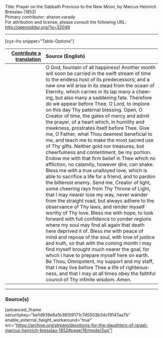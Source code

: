 <html>
<head></head>
<body>
Title: Prayer on the Sabbath Previous to the New Moon, by Marcus Heinrich Bresslau (1852)<br />
Primary contributor: aharon.varady<br />
For attribution and license, please consult the following URL: <a href="http://opensiddur.org/?p=32049">http://opensiddur.org/?p=32049</a>
<p />
<hr />

[xyz-ihs snippet="Table-Options"]<table style="margin-left: auto; margin-right: auto;" class="draggable">
<thead><tr><th id="x" style="text-align: right;"><a href="/contributing/upload/">Contribute a translation</a></th><th style="text-align: left;">Source (English)</th></tr></thead>
<tbody>
<tr><td style="vertical-align:top;" width="25%">
<div class="liturgy" lang="he">

</span></div></td>
 
<td style="vertical-align:top;">
<div class="english" lang="en">
O God, fountain of all happiness! Another month will soon be carried in the swift stream of time to the endless host of its predecessors; and a new one will arise in its stead from the ocean of Eternity, which carries in its lap many a cheering, but also many a saddening fate. Therefore do we appear before Thee, O Lord, to implore on this day Thy paternal blessing. Open, O Creator of time, the gates of mercy and admit the prayer, of a heart which, in humility and meekness, prostrates itself before Thee. Give me, O Father, what Thou deemest beneficial to me, and teach me to make the most sacred use of Thy gifts. Neither gold nor treasures, but cheerfulness and contentment, be my portion. Endow me with that firm belief in Thee which no affliction, no calamity, however dire, can shake. Bless me with a true unalloyed love, which is able to sacrifice a life for a friend, and to pardon the bitterest enemy. Send me, Creator of light, some cheering rays from Thy Throne of Light, that I may nearer lose my way, never wander from the straight road, but always adhere to the observance of Thy laws, and render myself worthy of Thy love. Bless me with hope, to look forward with full confidence to yonder regions where my soul may find all again that death here deprived it of. Bless me with peace of mind and repose of the soul, with love of justice and truth, so that with the coming month I may find myself brought much nearer the goal, for which I have to prepare myself here on earth. Be Thou, Omnipotent, my support and my staff, that I may live before Thee a life of righteousness, and that I may at all times obey the faithful council of Thy infinite wisdom. <em>Amen</em>.
</div></td></tr>
</tbody></table>

<hr />

<h3>Source(s)</h3>

[advanced_iframe securitykey="be1d939e6a1b36109171c7d5503b34cf9147aa7b" enable_external_height_workaround="true" src="https://archive.org/stream/devotions-for-the-daughters-of-israel-marcus-heinrich-bresslau-1852#page/16/mode/2up"]

&nbsp;
</body>
</html>